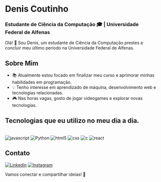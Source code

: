 # Denis Coutinho
### Estudante de Ciência da Computação 🎓 | Universidade Federal de Alfenas

Olá! 👋 Sou Denis, um estudante de Ciência da Computação prestes a concluir meu último período na Universidade Federal de Alfenas.

## Sobre Mim
- 📚 Atualmente estou focado em finalizar meu curso e aprimorar minhas habilidades em programação.
- 💡 Tenho interesse em aprendizado de máquina, desenvolvimento web e tecnologias relacionadas.
- 🎮 Nas horas vagas, gosto de jogar videogames e explorar novas tecnologias.

## Tecnologias que eu utilizo no meu dia a dia.

<div style="display: inline_block"><br/>
 <img align="center" alt="javascript" src="https://img.shields.io/badge/C-00599C?style=for-the-badge&logo=c&logoColor=white" />
 <img align="center" alt="Python" src="https://img.shields.io/badge/Python-3776AB?style=for-the-badge&logo=python&logoColor=white" />
 <img align="center" alt="html5" src="https://img.shields.io/badge/HTML-239120?style=for-the-badge&logo=html5&logoColor=white" />
 <img align="center" alt="css" src="https://img.shields.io/badge/CSS-239120?&style=for-the-badge&logo=css3&logoColor=white" />
 <img align="center" alt="c" src="https://img.shields.io/badge/JavaScript-F7DF1E?style=for-the-badge&logo=javascript&logoColor=black" />
 <img align="center" alt="react" src="https://img.shields.io/badge/React-20232A?style=for-the-badge&logo=react&logoColor=61DAFB" />
</div>

## Contato
[![Linkedin](https://img.shields.io/badge/LinkedIn-0077B5?style=for-the-badge&logo=linkedin&logoColor=white)](www.linkedin.com/in/denis-coutinho-95ba92263)
[![Instagram](https://img.shields.io/badge/Instagram-E4405F?style=for-the-badge&logo=instagram&logoColor=white)](https://www.instagram.com/deniss_coutinho/)

Vamos conectar e compartilhar ideias! 🚀
